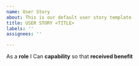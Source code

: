 ```yaml
---
name: User Story
about: This is our default user story template
title: USER STORY <TITLE>
labels: ''
assignees: ''

---
```


As a **role** I Can **capability** so that **received benefit**
